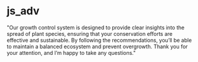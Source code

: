 # js_adv
"Our growth control system is designed to provide clear insights into the spread of plant species, ensuring that your conservation efforts are effective and sustainable. By following the recommendations, you’ll be able to maintain a balanced ecosystem and prevent overgrowth. Thank you for your attention, and I’m happy to take any questions."
